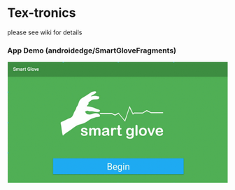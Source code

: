# Tex-tronics

please see wiki for details


### App Demo (androidedge/SmartGloveFragments)

![Alt Text](https://github.com/wearablebiosensing/tex-tronics/blob/master/Webp.net-gifmaker.gif)
